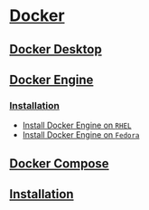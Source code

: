 # [Docker](https://docs.docker.com/)

## [Docker Desktop](https://docs.docker.com/desktop/)

## [Docker Engine](https://docs.docker.com/engine/)

### [Installation](https://docs.docker.com/engine/install/)

+ [Install Docker Engine on `RHEL`](https://docs.docker.com/engine/install/rhel/)
+ [Install Docker Engine on `Fedora`](https://docs.docker.com/engine/install/fedora/)

## [Docker Compose](https://docs.docker.com/compose/)

## [Installation](https://docs.docker.com/compose/install/)
